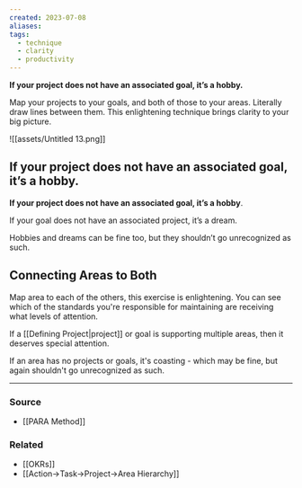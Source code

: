 ```yaml
---
created: 2023-07-08
aliases: 
tags:
  - technique
  - clarity
  - productivity
---
```

**If your project does not have an associated goal, it’s a hobby.**

Map your projects to your goals, and both of those to your areas. Literally draw lines between them. This enlightening technique brings clarity to your big picture.

![[assets/Untitled 13.png]]

## **If your project does not have an associated goal, it’s a hobby**.

**If your project does not have an associated goal, it’s a hobby**. 

If your goal does not have an associated project, it’s a dream. 

Hobbies and dreams can be fine too, but they shouldn’t go unrecognized as such.

## Connecting Areas to Both

Map area to each of the others, this exercise is enlightening. You can see which of the standards you're responsible for maintaining are receiving what levels of attention. 

If a [[Defining Project|project]] or goal is supporting multiple areas, then it deserves special attention.

If an area has no projects or goals, it's coasting - which may be fine, but again shouldn't go unrecognized as such.

---

### Source
- [[PARA Method]]

### Related
- [[OKRs]]
- [[Action→Task→Project→Area Hierarchy]]